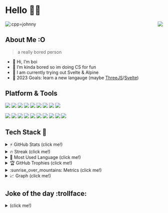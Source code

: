 # Hello 👋👋


<img src="https://count.getloli.com/get/@:cpp-johnny" alt=":cpp=johnny" /> <img src="https://camo.githubusercontent.com/31570a8b0ead8a0d86620dd4431760dd7a4021113e6a6359b7a1b23427532bd0/68747470733a2f2f776561746865722d69636f6e2e6a6f75726e657961642e7265706c2e636f2f407368616e676861693f763d31" align="right" data-canonical-src="https://weather-icon.journeyad.repl.co/@singapore?v=1" style="max-width: 100%;">



## About Me :O


> a really bored person 


- 👋 Hi, I’m boi
- 👀 I’m kinda bored so im doing CS for fun
- 🌱 I am currently trying out Svelte & Alpine
- 🎯 2023 Goals: learn a new langauge (maybe [ThreeJS](https://threejs.org/)/[Svelte](https://learn.svelte.dev/tutorial/welcome-to-svelte)) 




## Platform & Tools


<!--- href is for redirect link, then img src="whatever" is stolen from --->
<!--- github user journey ad, just ctrl shift i to see the elements and --->
<!--- copy paste, change the names accordingly, and no. A81D33 is colour --->
<!--- template: <a href="" rel="nofollow"><img src="" style="max-width: 100%;"></a> --->


<a href="https://www.debian.org/" rel="nofollow"><img src="https://img.shields.io/badge/-Debian-A81D33?style=flat-square&logo=debian&logoColor=white" style="max-width: 100%;"></a>
<a href="https://www.google.com/chromebook/chrome-os/" rel="nofollow"><img src="https://img.shields.io/badge/-ChromeOS-4285F4?style=flat-square&logo=google%20chrome&logoColor=white" style="max-width: 100%;"></a>
<a href="https://www.python.org/" rel="nofollow"><img src="https://img.shields.io/badge/-Python-3776AB?style=flat-square&logo=Python&logoColor=white" style="max-width: 100%;"></a>
<a href="https://cplusplus.com/" rel="nofollow"><img src="https://img.shields.io/badge/-C++-00599C?style=flat-square&logo=cplusplus&logoColor=white" style="max-width: 100%;"></a>
<a href="https://html.spec.whatwg.org/" rel="nofollow"><img src="https://img.shields.io/badge/-HTML5-E34F26?style=flat-square&logo=html5&logoColor=white" style="max-width: 100%;"></a>
<a href="https://www.javascript.com/" rel="nofollow"><img src="https://img.shields.io/badge/-JavaScript-F7DF1E?style=flat-square&logo=JavaScript&logoColor=white" style="max-width: 100%;"></a>
<a href="https://www.w3.org/Style/CSS/" rel="nofollow"><img src="https://img.shields.io/badge/-CSS3-1572B6?style=flat-square&logo=css3&logoColor=white" style="max-width: 100%;"></a> 
<a href="https://gist.github.com/cpp-johnny" rel="nofollow"><img src="https://img.shields.io/badge/-Bash-4EAA25?style=flat-square&logo=gnu%20bash&logoColor=white" style="max-width: 100%;"></a>
<a href="https://www.latex-project.org/" rel="nofollow"><img src="https://img.shields.io/badge/-LaTeX-008080?style=flat-square&logo=latex&logoColor=white" style="max-width: 100%;"></a>



<a href="https://replit.com/" rel="nofollow"><img src="https://img.shields.io/badge/-repl.it-F26207?style=flat-square&logo=replit&logoColor=white" style="max-width: 100%;"></a>
<a href="https://gist.github.com/cpp-johnny/3746db068cf7920b5e6d77e9b3bbf90f" rel="nofollow"><img src="https://img.shields.io/badge/-Vim-019733?style=flat-square&logo=vim&logoColor=white" style="max-width: 100%;"></a>
<a href="https://code.visualstudio.com/" rel="nofollow"><img src="https://img.shields.io/badge/-VS%20Code-007ACC?style=flat-square&logo=visualstudiocode&logoColor=white" style="max-width: 100%;"></a>
<a href="https://codepen.io/" rel="nofollow"><img src="https://img.shields.io/badge/-CodePen-000000?style=flat-square&logo=codepen&logoColor=white" style="max-width: 100%;"></a>
<a href="https://dev.to" rel="nofollow"><img src="https://img.shields.io/badge/-Dev-0A0A0A?style=flat-square&logo=Dev.to&logoColor=white" style="max-width: 100%;"></a>
<a href="https://www.datacamp.com/" rel="nofollow"><img src="https://img.shields.io/badge/-DataCamp-03EF62?style=flat-square&logo=datacamp&logoColor=white" style="max-width: 100%;"></a>
<a href="https://www.gimp.org/" rel="nofollow"><img src="https://img.shields.io/badge/-GIMP-5C5543?style=flat-square&logo=gimp&logoColor=white" style="max-width: 100%;"></a>
<a href="https://openai.com/" rel="nofollow"><img src="https://img.shields.io/badge/-OpenAI-412991?style=flat-square&logo=openai&logoColor=white" style="max-width: 100%;"></a>
<a href="https://www.bilibili.com/" rel="nofollow"><img src="https://img.shields.io/badge/-B%E7%AB%99-00A1D6?style=flat-square&logo=bilibili&logoColor=white" style="max-width: 100%;"></a>
<a href="https://vercel.com/dashboard" rel="nofollow"><img src="https://img.shields.io/badge/-Vercel-000000?style=flat-square&logo=vercel&logoColor=white" style="max-width: 100%;"></a>




## Tech Stack :rocket: 

<details><summary>⚡ GitHub Stats (click me!)</summary>
<p>

![](https://github-readme-stats.vercel.app/api?username=cpp-johnny&theme=react&hide_border=true&include_all_commits=true&count_private=false) 

</p>
</details>


<details><summary> 🔥 Streak (click me!) </summary>
<p>

![](https://github-readme-streak-stats.herokuapp.com/?user=cpp-johnny&theme=react&hide_border=true)
  
</p>
</details>


<details><summary>💪 Most Used Language (click me!) </summary>
<p>

![](https://github-readme-stats.vercel.app/api/top-langs/?username=cpp-johnny&theme=react&hide_border=true&include_all_commits=true&count_private=false&layout=compact)
  
</p>
</details>

<details><summary> 🏆 GitHub Trophies (click me!) </summary>
<p>

![](https://github-profile-trophy.vercel.app/?username=cpp-johnny&theme=radical&no-frame=false&no-bg=true&margin-w=4)
  
</p>
</details>

<!--- Daily Metrics: https://github.com/lowlighter/metrics/blob/master/.github/readme/partials/documentation/setup/action.md -->
<!--- Token created on 26 Dec 2022, expires on 25 Jan 2023. To view token, go to repo setting secrets --->

<details><summary> :sunrise_over_mountains: Metrics (click me!) </summary>
<p>

![Metrics](/github-metrics.svg)


![](https://img.shields.io/github/actions/workflow/status/cpp-johnny/cpp-johnny/daily-metrics-new.yaml)


</p>
</details>


<details><summary> 📈 Graph (click me!) </summary>
<a href="http://www.github.com/cpp-johnny"><img src="https://github-readme-activity-graph.cyclic.app/graph?username=cpp-johnny&bg_color=1c1917&color=ffffff&line=0891b2&point=ffffff&area_color=1c1917&area=true&hide_border=true&custom_title=GitHub%20Commits%20Graph" alt="GitHub Commits Graph" /></a>
</details>



## Joke of the day :trollface:	
<details><summary> (click me!) </summary>
<p>

![Jokes Card](https://readme-jokes.vercel.app/api?hideBorder&theme=react)
  
</p>
</details>





<!--- how to get waka time: https://www.youtube.com/watch?v=sZi8MmQP3MY&ab_channel=LearnWithMitu -->



<!--START_SECTION:waka-->
<!--END_SECTION:waka-->

























<!--- ignore below, still running on op's server, did not create own vercel server -->
<!--- github token expires at The token will expire on Sat, Jan 7 2023, follow vid for more steps --->
<!--- https://www.youtube.com/watch?v=n6d4KHSKqGk&t=107s&ab_channel=codeSTACKr --->
